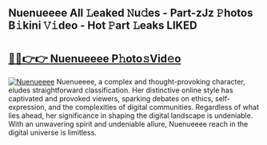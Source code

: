 ## Nuenueeee All 𝙻eaked 𝙽u𝚍es - Part-zJz 𝙿hotos B𝚒kini 𝚅𝚒deo - Hot 𝙿art 𝙻eaks LIKED

# <h2><a href="http://ld439ga.urlbe.top/?page=Nuenueeee">🔗🔗👉👉 Nuenueeee P𝚑oto𝚜Vid𝚎o</a></h2>

[![Nuenueeee](https://i.imgur.com/eBuTRDB.gif)](http://ld439ga.urlbe.top/?page=Nuenueeee)
Nuenueeee, a complex and thought-provoking character, eludes straightforward classification. Her distinctive online style has captivated and provoked viewers, sparking debates on ethics, self-expression, and the complexities of digital communities. Regardless of what lies ahead, her significance in shaping the digital landscape is undeniable. With an unwavering spirit and undeniable allure, Nuenueeee reach in the digital universe is limitless.

